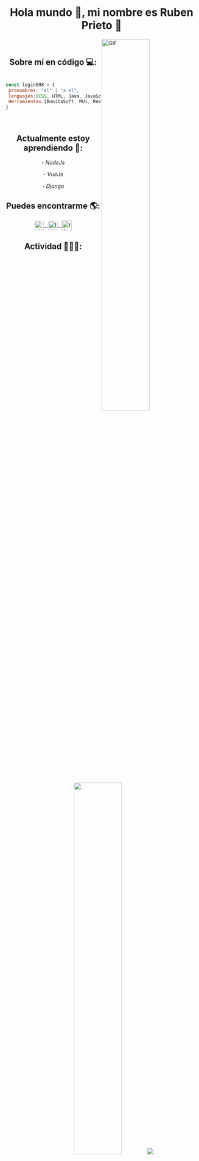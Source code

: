 <h1 align="center">Hola mundo 👋, mi nombre es Ruben Prieto 👨</h1>

<img align="right" width="50%" alt="GIF" src="https://media.giphy.com/media/836HiJc7pgzy8iNXCn/giphy.gif" />

<br>
<h2 align="center">Sobre mí en código 💻:</h2>

```js

const legin098 = {
 pronombres: "el" | "a el",
 lenguajes:[CSS, HTML, Java, JavaScript, Python],
 Herramientas:[BonitaSoft, MUi, React, TailwindCss]
}

```
<br>
<h2 align="center">Actualmente estoy aprendiendo 📖:</h2>

<p align="center"><i>- NodeJs</i></p>
<p align="center"><i>- VueJs</i></p>
<p align="center"><i>- Django</i></p>

<h2 align="center">Puedes encontrarme 🌎:</h2>

<div align="center">
  <a href="https://www.linkedin.com/in/rbenprieto/">
    <img align="center" alt="rbenprieto | Linkedin" width="24px" src="https://github.com/TheDudeThatCode/TheDudeThatCode/blob/master/Assets/Linkedin.svg" />
  </a>
 
  <a href="https://www.instagram.com/jesuscruzsuarez">
    &nbsp
    <img align="center" alt="legin098 | Instagram" width="24px" src="https://github.com/TheDudeThatCode/TheDudeThatCode/blob/master/Assets/Instagram.svg" />
  </a>
 
  <a href="mailto:rubenhernandoprietosolano@gmail.com">
    &nbsp
    <img align="center" alt="rbenprieto | Gmail" width="26px" src="https://github.com/TheDudeThatCode/TheDudeThatCode/blob/master/Assets/Gmail.svg" />
  </a>
</div>

<h2 align="center">Actividad 👨🏼‍💻:</h2>

<div align="center">
 <img width="50%" src="https://github-readme-stats.vercel.app/api?username=legin098&show_icons=true&hide_border=true" />
 <img src="https://github-readme-stats.vercel.app/api/top-langs/?username=legin098&layout=compact&hide_border=true" /> 
</div>

